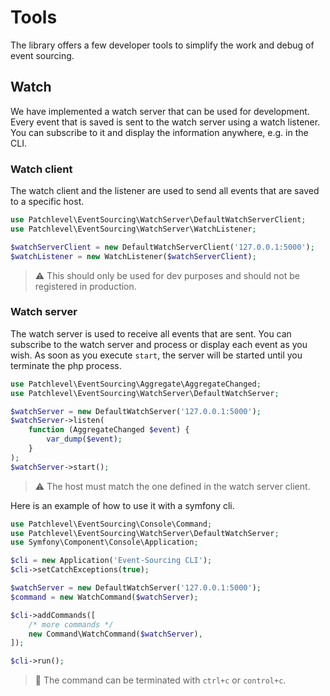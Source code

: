 # Tools

The library offers a few developer tools to simplify the work and debug of event sourcing.

## Watch

We have implemented a watch server that can be used for development.
Every event that is saved is sent to the watch server using a watch listener.
You can subscribe to it and display the information anywhere, e.g. in the CLI.

### Watch client

The watch client and the listener are used to send all events that are saved to a specific host.

```php
use Patchlevel\EventSourcing\WatchServer\DefaultWatchServerClient;
use Patchlevel\EventSourcing\WatchServer\WatchListener;

$watchServerClient = new DefaultWatchServerClient('127.0.0.1:5000');
$watchListener = new WatchListener($watchServerClient);
```

> :warning: This should only be used for dev purposes and should not be registered in production.

### Watch server

The watch server is used to receive all events that are sent.
You can subscribe to the watch server and process or display each event as you wish.
As soon as you execute `start`, the server will be started until you terminate the php process.

```php
use Patchlevel\EventSourcing\Aggregate\AggregateChanged;
use Patchlevel\EventSourcing\WatchServer\DefaultWatchServer;

$watchServer = new DefaultWatchServer('127.0.0.1:5000');
$watchServer->listen(
    function (AggregateChanged $event) {
        var_dump($event);
    }
);
$watchServer->start();
```

> :warning: The host must match the one defined in the watch server client.

Here is an example of how to use it with a symfony cli.

```php
use Patchlevel\EventSourcing\Console\Command;
use Patchlevel\EventSourcing\WatchServer\DefaultWatchServer;
use Symfony\Component\Console\Application;

$cli = new Application('Event-Sourcing CLI');
$cli->setCatchExceptions(true);

$watchServer = new DefaultWatchServer('127.0.0.1:5000');
$command = new WatchCommand($watchServer);

$cli->addCommands([
    /* more commands */
    new Command\WatchCommand($watchServer),
]);

$cli->run();
```

> :book: The command can be terminated with `ctrl+c` or `control+c`.